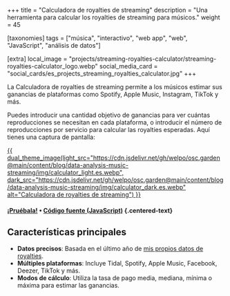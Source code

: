 +++
title = "Calculadora de royalties de streaming"
description = "Una herramienta para calcular los royalties de streaming para músicos."
weight = 45

[taxonomies]
tags = ["música", "interactivo", "web app", "web", "JavaScript", "análisis de datos"]

[extra]
local_image = "projects/streaming-royalties-calculator/streaming-royalties-calculator_logo.webp"
social_media_card = "social_cards/es_projects_streaming_royalties_calculator.jpg"
+++

La Calculadora de royalties de streaming permite a los músicos estimar sus ganancias de plataformas como Spotify, Apple Music, Instagram, TikTok y más.

Puedes introducir una cantidad objetivo de ganancias para ver cuántas reproducciones se necesitan en cada plataforma, o introducir el número de reproducciones por servicio para calcular las royalties esperadas. Aquí tienes una captura de pantalla:

<a href="/es/royalties-calculator/" target="_blank">
   {{ dual_theme_image(light_src="https://cdn.jsdelivr.net/gh/welpo/osc.garden@main/content/blog/data-analysis-music-streaming/img/calculator_light.es.webp", dark_src="https://cdn.jsdelivr.net/gh/welpo/osc.garden@main/content/blog/data-analysis-music-streaming/img/calculator_dark.es.webp" alt="Calculadora de royalties de streaming") }}
</a>

#### [¡Pruébala!](/es/royalties-calculator/) • [Código fuente (JavaScript)](https://github.com/welpo/osc.garden/blob/main/content/pages/royalties-calculator/js/streamsMonthCalculator.js) {.centered-text}

## Características principales

- **Datos precisos**: Basada en el último año de [mis propios datos de royalties](/es/blog/data-analysis-music-streaming/).
- **Múltiples plataformas**: Incluye Tidal, Spotify, Apple Music, Facebook, Deezer, TikTok y más.
- **Modos de cálculo**: Utiliza la tasa de pago media, mediana, mínima o máxima para estimar las ganancias.
